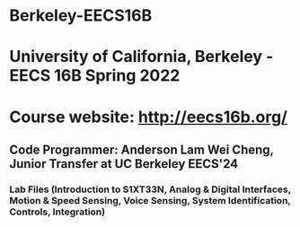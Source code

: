# Berkeley-EECS16B
# University of California, Berkeley - EECS 16B Spring 2022
# Course website: http://eecs16b.org/
## Code Programmer: Anderson Lam Wei Cheng, Junior Transfer at UC Berkeley EECS'24
### Lab Files (Introduction to S1XT33N, Analog & Digital Interfaces, Motion & Speed Sensing, Voice Sensing, System Identification, Controls, Integration)
